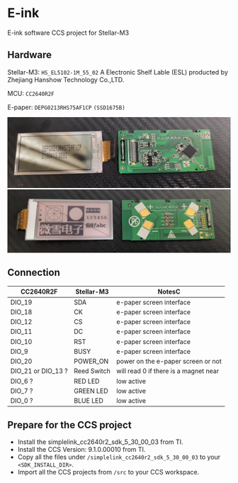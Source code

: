 # E-ink
E-ink software CCS project for Stellar-M3

## Hardware
Stellar-M3: `HS_EL5102-1M_55_02` A Electronic Shelf Lable (ESL) producted by Zhejiang Hanshow Technology Co.,LTD. 

MCU: `CC2640R2F` 

E-paper: `DEPG0213RHS75AF1CP` `(SSD1675B)`

![CC2640R2_STELLAR_M3_A.jpg](/simplelink_cc2640r2_sdk_5_30_00_03/source/ti/boards/CC2640R2_STELLAR_M3/docs/images/CC2640R2_STELLAR_M3_A.jpg)
![CC2640R2_STELLAR_M3_B.jpg](/simplelink_cc2640r2_sdk_5_30_00_03/source/ti/boards/CC2640R2_STELLAR_M3/docs/images/CC2640R2_STELLAR_M3_B.jpg)

## Connection
|CC2640R2F|Stellar-M3|NotesC
|--|--|--|
|DIO_19|SDA|e-paper screen interface
|DIO_18|CK|e-paper screen interface
|DIO_12|CS|e-paper screen interface
|DIO_11|DC|e-paper screen interface
|DIO_10|RST|e-paper screen interface
|DIO_9|BUSY|e-paper screen interface
|DIO_20|POWER_ON| power on the e-paper screen or not
|DIO_21 or DIO_13 ?|Reed Switch|  will read 0 if there is a magnet near
|DIO_6 ?|RED LED|low active
|DIO_7 ?|GREEN LED|low active
|DIO_0 ?|BLUE LED|low active

## Prepare for the CCS project
- Install the simplelink_cc2640r2_sdk_5_30_00_03 from TI.
- Install the CCS Version: 9.1.0.00010 from TI.
- Copy all the files under `/simplelink_cc2640r2_sdk_5_30_00_03` to your `<SDK_INSTALL_DIR>`.
- Import all the CCS projects from `/src` to your CCS workspace.
